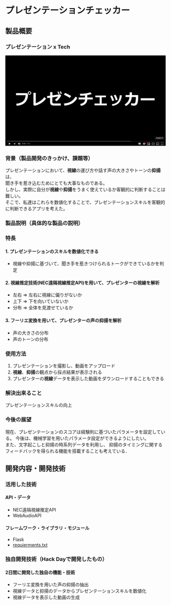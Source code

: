 # プレゼンテーションチェッカー

## 製品概要
### プレゼンテーション x Tech

[![プレゼンチェッカー](image.png)](https://youtu.be/EXOphn53OEM)

### 背景（製品開発のきっかけ、課題等）
プレゼンテーションにおいて、**視線**の運び方や話す声の大きさやトーンの**抑揚**は、  
聞き手を惹き込むためにとても大事なものである。    
しかし、実際に自分が**視線**や**抑揚**をうまく使えているか客観的に判断することは難しい。     
そこで、私達はこれらを数値化することで、プレゼンテーションスキルを客観的に判断できるアプリを考えた。   

### 製品説明（具体的な製品の説明）

### 特長
#### 1. プレゼンテーションのスキルを数値化できる
- 視線や抑揚に基づいて、聞き手を惹きつけられるトークができているかを判定
#### 2. 視線推定技術(NEC遠隔視線推定API)を用いて、プレゼンターの視線を解析
- 左右 => 左右に視線に偏りがないか 
- 上下 => 下を向いていないか
- 分布 => 全体を見渡せているか

#### 3. フーリエ変換を用いて、プレゼンターの声の抑揚を解析
- 声の大きさの分布
- 声のトーンの分布

### 使用方法

1. プレゼンテーションを撮影し、動画をアップロード
2. **視線**、**抑揚**の観点から採点結果が表示される
3. プレゼンターの**視線**データを表示した動画をダウンロードすることもできる

### 解決出来ること
プレゼンテーションスキルの向上

### 今後の展望
現在、プレゼンテーションのスコアは経験則に基づいたパラメータを設定している。
今後は、機械学習を用いたパラメータ設定ができるようにしたい。  
また、文字起こしと抑揚の時系列データを利用し、
抑揚のタイミングに関するフィードバックを得られる機能を搭載することも考えている．

## 開発内容・開発技術
### 活用した技術
#### API・データ

* NEC遠隔視線推定API
* WebAudioAPI

#### フレームワーク・ライブラリ・モジュール
* Flask
* [requierments.txt](https://github.com/jphacks/FK_1906/blob/master/requierments.txt)


### 独自開発技術（Hack Dayで開発したもの）
#### 2日間に開発した独自の機能・技術
* フーリエ変換を用いた声の抑揚の抽出
* 視線データと抑揚のデータからプレゼンテーションスキルを数値化
* 視線データを表示した動画の生成
